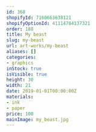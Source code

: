 ```yaml
---
id: 368
shopifyId: 7160663638121
shopifyOptionId: 41114784137321
order: 188
title: My beast
slug: my-beast
url: art-works/my-beast
aliases: []
categories:
- graphics
inStock: true
isVisible: true
height: 30
width: 21
date: 2019-01-01T00:00:00Z
materials:
- ink
- paper
price: 100
mainImage: my_beast.jpg
---
```

